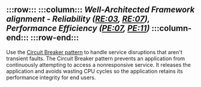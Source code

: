 :::row:::
    :::column:::
        *Well-Architected Framework alignment - Reliability ([RE:03](/azure/well-architected/reliability/failure-mode-analysis), [RE:07](/azure/well-architected/reliability/handle-transient-faults)), Performance Efficiency ([PE:07](/azure/well-architected/performance-efficiency/optimize-code-infrastructure), [PE:11](/azure/well-architected/performance-efficiency/respond-live-performance-issues))*
    :::column-end:::
:::row-end:::
---

Use the [Circuit Breaker pattern](/azure/architecture/patterns/circuit-breaker) to handle service disruptions that aren't transient faults. The Circuit Breaker pattern prevents an application from continuously attempting to access a nonresponsive service. It releases the application and avoids wasting CPU cycles so the application retains its performance integrity for end users.